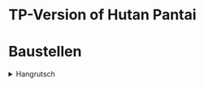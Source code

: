 # TP-Version of Hutan Pantai



# Baustellen
<details>
  <summary>Hangrutsch</summary>
  Ein großer Fels und jede Menge Erdmaterial blockieren die Straße. Deine Aufgabe ist es, das Geröll zu räumen, den Fels zu zerkleinern und die Strecke wieder freizumachen.
  ![Alt-Text](pfad/zum/bild.png)

  
</details>
